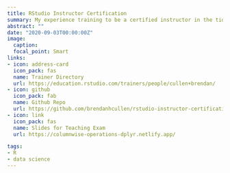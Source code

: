 ```yaml
---
title: RStudio Instructor Certification
summary: My experience training to be a certified instructor in the tidyverse.
abstract: ""
date: "2020-09-03T00:00:00Z"
image:
  caption: 
  focal_point: Smart
links:
- icon: address-card
  icon_pack: fas
  name: Trainer Directory
  url: https://education.rstudio.com/trainers/people/cullen+brendan/
- icon: github
  icon_pack: fab
  name: Github Repo
  url: https://github.com/brendanhcullen/rstudio-instructor-certification
- icon: link
  icon_pack: fas
  name: Slides for Teaching Exam
  url: https://columnwise-operations-dplyr.netlify.app/

tags:
- R
- data science
---
```


